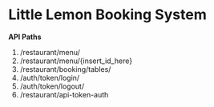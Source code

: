 # Little Lemon Booking System

**API Paths**
1. /restaurant/menu/
2. /restaurant/menu/{insert_id_here}
3. /restaurant/booking/tables/
4. /auth/token/login/
5. /auth/token/logout/
6. /restaurant/api-token-auth